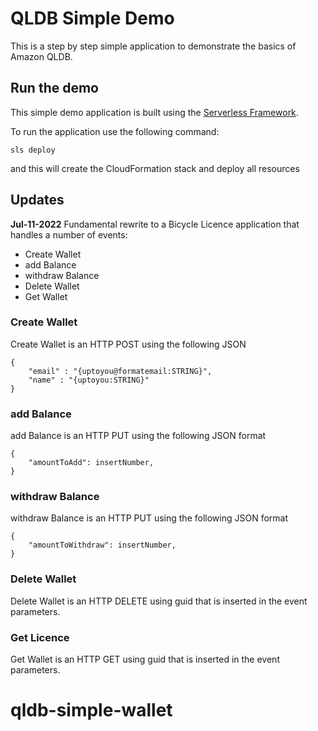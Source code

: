 # QLDB Simple Demo

This is a step by step simple application to demonstrate the basics of Amazon QLDB.

## Run the demo

This simple demo application is built using the [Serverless Framework](https://serverless.com/).

To run the application use the following command:

``` sls deploy ```

and this will create the CloudFormation stack and deploy all resources

## Updates

**Jul-11-2022**
Fundamental rewrite to a Bicycle Licence application that handles a number of events:
* Create Wallet
* add Balance
* withdraw Balance
* Delete Wallet
* Get Wallet

### Create Wallet
Create Wallet is an HTTP POST using the following JSON

```
{
	"email" : "{uptoyou@formatemail:STRING}",
	"name" : "{uptoyou:STRING}"
}
```

### add Balance
add Balance is an HTTP PUT using the following JSON format

```
{
	"amountToAdd": insertNumber,
}
```

### withdraw Balance
withdraw Balance is an HTTP PUT using the following JSON format

```
{
	"amountToWithdraw": insertNumber,
}
```

### Delete Wallet
Delete Wallet is an HTTP DELETE using guid that is inserted in the event parameters.

### Get Licence
Get Wallet is an HTTP GET using guid that is inserted in the event parameters.

# qldb-simple-wallet
